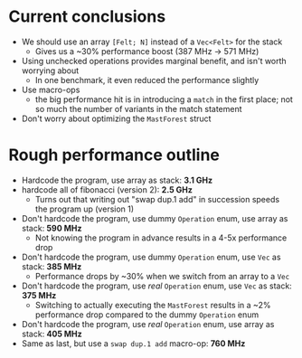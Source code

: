 # Current conclusions
- We should use an array `[Felt; N]` instead of a `Vec<Felt>` for the stack
    - Gives us a ~30% performance boost (387 MHz -> 571 MHz)
- Using unchecked operations provides marginal benefit, and isn't worth worrying about
    - In one benchmark, it even reduced the performance slightly
- Use macro-ops
    - the big performance hit is in introducing a `match` in the first place; not so much the number of variants in the match statement
- Don't worry about optimizing the `MastForest` struct

# Rough performance outline

- Hardcode the program, use array as stack: **3.1 GHz**
- hardcode all of fibonacci (version 2): **2.5 GHz**
    - Turns out that writing out "swap dup.1 add" in succession speeds the program up (version 1)
- Don't hardcode the program, use dummy `Operation` enum, use array as stack: **590 MHz**
    - Not knowing the program in advance results in a 4-5x performance drop
- Don't hardcode the program, use dummy `Operation` enum, use `Vec` as stack: **385 MHz**
    - Performance drops by ~30% when we switch from an array to a `Vec`
- Don't hardcode the program, use *real* `Operation` enum, use `Vec` as stack: **375 MHz**
    - Switching to actually executing the `MastForest` results in a ~2% performance drop compared to the dummy `Operation` enum
- Don't hardcode the program, use *real* `Operation` enum, use array as stack: **405 MHz**
- Same as last, but use a `swap dup.1 add` macro-op: **760 MHz**
